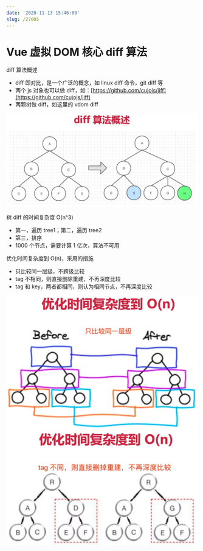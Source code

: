 ```yaml
---
date: '2020-11-13 15:46:00'
slug: /27005
---
```


# Vue 虚拟 DOM 核心 diff 算法

diff 算法概述

- diff 即对比，是一个广泛的概念，如 linux diff 命令，git diff 等
- 两个 js 对象也可以做 diff，如：[https://github.com/cujojs/jiff](https://github.com/cujojs/jiff)
- 两颗树做 diff，如这里的 vdom diff

![](./images/938785213.webp)

树 diff 的时间复杂度 O(n^3)

- 第一，遍历 tree1；第二，遍历 tree2
- 第三，排序
- 1000 个节点，需要计算 1 亿次，算法不可用

优化时间复杂度到 O(n)，采用的措施

- 只比较同一层级，不跨级比较
- tag 不相同，则直接删除重建，不再深度比较
- tag 和 key，两者都相同，则认为相同节点，不再深度比较

![](./images/1591454408.webp)  
![](./images/3283063539.webp)
 
 
 
 
 
 
 
 
 
 
 
 
 
 
 
 
 
 
 
 
 
 
 
 
 
